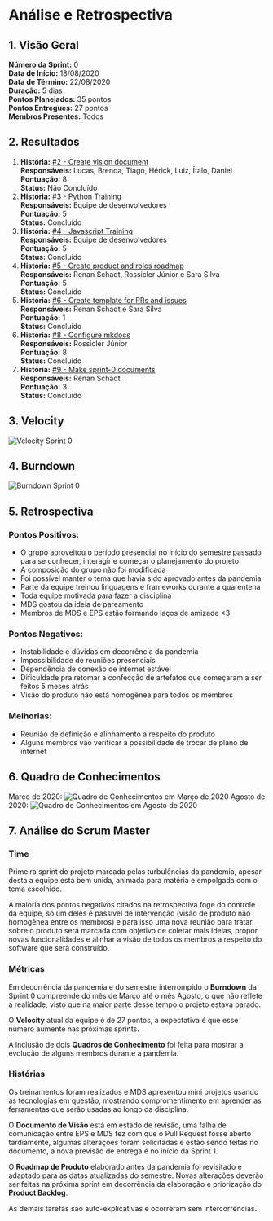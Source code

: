 # Análise e Retrospectiva

## 1. Visão Geral
**Número da Sprint:** 0  
**Data de Início:** 18/08/2020  
**Data de Término:** 22/08/2020  
**Duração:** 5 dias  
**Pontos Planejados:** 35 pontos  
**Pontos Entregues:** 27 pontos  
**Membros Presentes:** Todos

## 2. Resultados
1. **História:** [#2 - Create vision document](https://github.com/fga-eps-mds/2020.1-stay-safe-docs/issues/2)  
**Responsáveis:** Lucas, Brenda, Tiago, Hérick, Luiz, Ítalo, Daniel  
**Pontuação:** 8  
**Status:** Não Concluído
2. **História:** [#3 - Python Training](https://github.com/fga-eps-mds/2020.1-stay-safe-docs/issues/3)  
**Responsáveis:** Equipe de desenvolvedores  
**Pontuação:** 5  
**Status:** Concluído
3. **História:** [#4 - Javascript Training](https://github.com/fga-eps-mds/2020.1-stay-safe-docs/issues/4)  
**Responsáveis:** Equipe de desenvolvedores  
**Pontuação:** 5  
**Status:** Concluído
4. **História:** [#5 - Create product and roles roadmap](https://github.com/fga-eps-mds/2020.1-stay-safe-docs/issues/5)  
**Responsáveis:** Renan Schadt, Rossicler Júnior e Sara Silva  
**Pontuação:** 5      
**Status:** Concluído
5. **História:** [#6 - Create template for PRs and issues](https://github.com/fga-eps-mds/2020.1-stay-safe-docs/issues/6)  
**Responsáveis:** Renan Schadt e Sara Silva  
**Pontuação:** 1   
**Status:** Concluído
6. **História:** [#8 - Configure mkdocs](https://github.com/fga-eps-mds/2020.1-stay-safe-docs/issues/8)  
**Responsáveis:** Rossicler Júnior   
**Pontuação:** 8   
**Status:** Concluído
7. **História:** [#9 - Make sprint-0 documents](https://github.com/fga-eps-mds/2020.1-stay-safe-docs/issues/9)  
**Responsáveis:** Renan Schadt  
**Pontuação:** 3   
**Status:** Concluído

## 3. Velocity
![Velocity Sprint 0](../../images/sprints/sprint-0/Velocity-Sprint0.png "Velocity Sprint 0")

## 4. Burndown
![Burndown Sprint 0](../../images/sprints/sprint-0/Burndown-Sprint0.png "Burndown Sprint 0")

## 5. Retrospectiva
### Pontos Positivos:
* O grupo aproveitou o período presencial no início do semestre passado para se conhecer, interagir e começar o planejamento do projeto
* A composição do grupo não foi modificada
* Foi possível manter o tema que havia sido aprovado antes da pandemia
* Parte da equipe treinou linguagens e frameworks durante a quarentena
* Toda equipe motivada para fazer a disciplina 
* MDS gostou da ideia de pareamento 
* Membros de MDS e EPS estão formando laços de amizade <3

### Pontos Negativos:
* Instabilidade e dúvidas em decorrência da pandemia
* Impossibilidade de reuniões presenciais
* Dependência de conexão de internet estável
* Dificuldade pra retomar a confecção de artefatos que começaram a ser feitos 5 meses atrás
* Visão do produto não está homogênea para todos os membros

### Melhorias:
* Reunião de definição e alinhamento a respeito do produto
* Alguns membros vão verificar a possibilidade de trocar de plano de internet

## 6. Quadro de Conhecimentos
Março de 2020:
![Quadro de Conhecimentos em Março de 2020](../../images/sprints/sprint-0/QuadroConhecimento-Antigo.png "Quadro de Conhecimentos em Março de 2020")
Agosto de 2020:
![Quadro de Conhecimentos em Agosto de 2020](../../images/sprints/sprint-0/QuadroConhecimento-Sprint0.png "Quadro de Conhecimentos em Agosto de 2020")

## 7. Análise do Scrum Master
### Time
Primeira sprint do projeto marcada pelas turbulências da pandemia, apesar desta a equipe está bem unida, animada para matéria e empolgada com o tema escolhido. 

A maioria dos pontos negativos citados na retrospectiva foge do controle da equipe, só um deles é passível de intervenção (visão de produto não homogênea entre os membros) e para isso uma nova reunião para tratar sobre o produto será marcada com objetivo de coletar mais ideias, propor novas funcionalidades e alinhar a visão de todos os membros a respeito do software que será construído.

### Métricas
Em decorrência da pandemia e do semestre interrompido o **Burndown** da Sprint 0 compreende do mês de Março até o mês Agosto, o que não reflete a realidade, visto que na maior parte desse tempo o projeto estava parado.

O **Velocity** atual da equipe é de 27 pontos, a expectativa é que esse número aumente nas próximas sprints.

A inclusão de dois **Quadros de Conhecimento** foi feita para mostrar a evolução de alguns membros durante a pandemia.

### Histórias
Os treinamentos foram realizados e MDS apresentou mini projetos usando as tecnologias em questão, mostrando compromentimento em aprender as ferramentas que serão usadas ao longo da disciplina.

O **Documento de Visão** está em estado de revisão, uma falha de comunicação entre EPS e MDS fez com que o Pull Request fosse aberto tardiamente, algumas alterações foram solicitadas e estão sendo feitas no documento, a nova previsão de entrega é no início da Sprint 1.

O **Roadmap de Produto** elaborado antes da pandemia foi revisitado e adaptado para as datas atualizadas do semestre. Novas alterações deverão ser feitas na próxima sprint em decorrência da elaboração e priorização do **Product Backlog**.

As demais tarefas são auto-explicativas e ocorreram sem intercorrências.